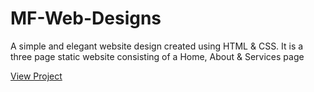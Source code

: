 # MF-Web-Designs
A simple and elegant website design created using HTML &amp; CSS. It is a three page static website consisting of a Home, About &amp; Services page

[View Project](https://thedeepanshumourya.github.io/MF-Web-Designs/)
